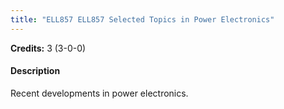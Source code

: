 ```yaml
---
title: "ELL857 ELL857 Selected Topics in Power Electronics"
---
```

**Credits:** 3 (3-0-0)

#### Description
Recent developments in power electronics.